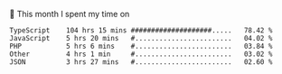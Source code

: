 📅 This month I spent my time on

<!--START_SECTION:waka-->

```text
TypeScript    104 hrs 15 mins ####################.....   78.42 %
JavaScript    5 hrs 20 mins   #........................   04.02 %
PHP           5 hrs 6 mins    #........................   03.84 %
Other         4 hrs 1 min     #........................   03.02 %
JSON          3 hrs 27 mins   #........................   02.60 %
```

<!--END_SECTION:waka-->
